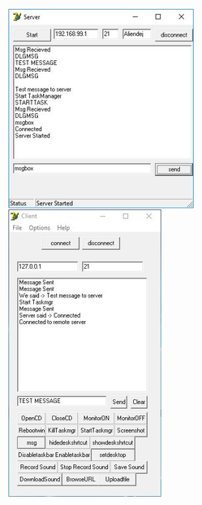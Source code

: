 ![alt tag](https://raw.githubusercontent.com/davidejones/delphi-experiments/master/chat/chatserver.JPG)
![alt tag](https://raw.githubusercontent.com/davidejones/delphi-experiments/master/chat/chatclient.JPG)